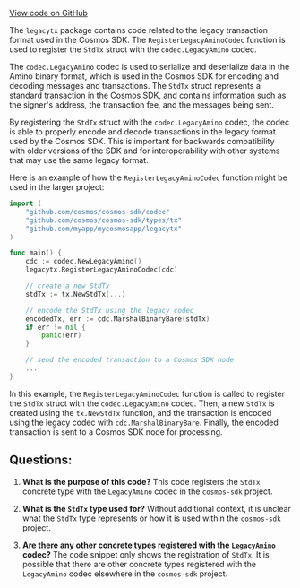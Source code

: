 [View code on GitHub](https://github.com/cosmos/cosmos-sdk.git/x/auth/migrations/legacytx/codec.go)

The `legacytx` package contains code related to the legacy transaction format used in the Cosmos SDK. The `RegisterLegacyAminoCodec` function is used to register the `StdTx` struct with the `codec.LegacyAmino` codec. 

The `codec.LegacyAmino` codec is used to serialize and deserialize data in the Amino binary format, which is used in the Cosmos SDK for encoding and decoding messages and transactions. The `StdTx` struct represents a standard transaction in the Cosmos SDK, and contains information such as the signer's address, the transaction fee, and the messages being sent.

By registering the `StdTx` struct with the `codec.LegacyAmino` codec, the codec is able to properly encode and decode transactions in the legacy format used by the Cosmos SDK. This is important for backwards compatibility with older versions of the SDK and for interoperability with other systems that may use the same legacy format.

Here is an example of how the `RegisterLegacyAminoCodec` function might be used in the larger project:

```go
import (
    "github.com/cosmos/cosmos-sdk/codec"
    "github.com/cosmos/cosmos-sdk/types/tx"
    "github.com/myapp/mycosmosapp/legacytx"
)

func main() {
    cdc := codec.NewLegacyAmino()
    legacytx.RegisterLegacyAminoCodec(cdc)

    // create a new StdTx
    stdTx := tx.NewStdTx(...)

    // encode the StdTx using the legacy codec
    encodedTx, err := cdc.MarshalBinaryBare(stdTx)
    if err != nil {
        panic(err)
    }

    // send the encoded transaction to a Cosmos SDK node
    ...
}
```

In this example, the `RegisterLegacyAminoCodec` function is called to register the `StdTx` struct with the `codec.LegacyAmino` codec. Then, a new `StdTx` is created using the `tx.NewStdTx` function, and the transaction is encoded using the legacy codec with `cdc.MarshalBinaryBare`. Finally, the encoded transaction is sent to a Cosmos SDK node for processing.
## Questions: 
 1. **What is the purpose of this code?** 
This code registers the `StdTx` concrete type with the `LegacyAmino` codec in the `cosmos-sdk` project.

2. **What is the `StdTx` type used for?** 
Without additional context, it is unclear what the `StdTx` type represents or how it is used within the `cosmos-sdk` project.

3. **Are there any other concrete types registered with the `LegacyAmino` codec?** 
The code snippet only shows the registration of `StdTx`. It is possible that there are other concrete types registered with the `LegacyAmino` codec elsewhere in the `cosmos-sdk` project.